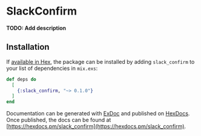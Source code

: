# SlackConfirm

**TODO: Add description**

## Installation

If [available in Hex](https://hex.pm/docs/publish), the package can be installed
by adding `slack_confirm` to your list of dependencies in `mix.exs`:

```elixir
def deps do
  [
    {:slack_confirm, "~> 0.1.0"}
  ]
end
```

Documentation can be generated with [ExDoc](https://github.com/elixir-lang/ex_doc)
and published on [HexDocs](https://hexdocs.pm). Once published, the docs can
be found at [https://hexdocs.pm/slack_confirm](https://hexdocs.pm/slack_confirm).

